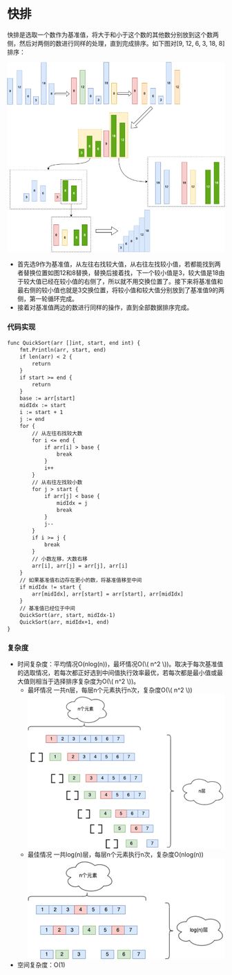 # 快排

快排是选取一个数作为基准值，将大于和小于这个数的其他数分别放到这个数两侧，然后对两侧的数进行同样的处理，直到完成排序。如下图对[9, 12, 6, 3, 18, 8]排序：

![](./quick.png)
- 首先选9作为基准值，从左往右找较大值，从右往左找较小值，若都能找到两者替换位置如图12和8替换，替换后接着找，下一个较小值是3，较大值是18由于较大值已经在较小值的右侧了，所以就不用交换位置了。接下来将基准值和最右侧的较小值也就是3交换位置，将较小值和较大值分别放到了基准值9的两侧，第一轮循环完成。
- 接着对基准值两边的数进行同样的操作，直到全部数据排序完成。


### 代码实现
```
func QuickSort(arr []int, start, end int) {
	fmt.Println(arr, start, end)
	if len(arr) < 2 {
		return
	}
	if start >= end {
		return
	}
	base := arr[start]
	midIdx := start
	i := start + 1
	j := end
	for {
		// 从左往右找较大数
		for i <= end {
			if arr[i] > base {
				break
			}
			i++
		}
		// 从右往左找较小数
		for j > start {
			if arr[j] < base {
				midIdx = j
				break
			}
			j--
		}
		if i >= j {
			break
		}
		// 小数左移，大数右移
		arr[i], arr[j] = arr[j], arr[i]
	}
	// 如果基准值右边存在更小的数，将基准值移至中间
	if midIdx != start {
		arr[midIdx], arr[start] = arr[start], arr[midIdx]
	}
	// 基准值已经位于中间
	QuickSort(arr, start, midIdx-1)
	QuickSort(arr, midIdx+1, end)
}
```

### 复杂度
- 时间复杂度：平均情况O(nlog(n))，最坏情况O(\\( n^2 \\))。取决于每次基准值的选取情况，若每次都正好选到中间值执行效率最优，若每次都是最小值或最大值则相当于选择排序复杂度为O(\\( n^2 \\))。 
  - 最坏情况 一共n层，每层n个元素执行n次，复杂度O(\\( n^2 \\))
	![](./quicknn.png)
  - 最佳情况 一共log(n)层，每层n个元素执行n次，复杂度O(nlog(n))		
	![](./quicknlogn.png)
- 空间复杂度：O(1)  